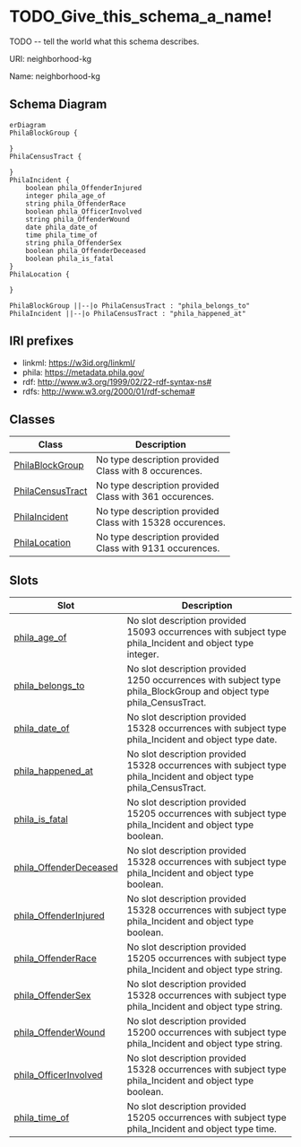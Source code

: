 # TODO_Give_this_schema_a_name!

TODO -- tell the world what this schema describes.

URI: neighborhood-kg

Name: neighborhood-kg



## Schema Diagram

```mermaid
erDiagram
PhilaBlockGroup {

}
PhilaCensusTract {

}
PhilaIncident {
    boolean phila_OffenderInjured  
    integer phila_age_of  
    string phila_OffenderRace  
    boolean phila_OfficerInvolved  
    string phila_OffenderWound  
    date phila_date_of  
    time phila_time_of  
    string phila_OffenderSex  
    boolean phila_OffenderDeceased  
    boolean phila_is_fatal  
}
PhilaLocation {

}

PhilaBlockGroup ||--|o PhilaCensusTract : "phila_belongs_to"
PhilaIncident ||--|o PhilaCensusTract : "phila_happened_at"

```


## IRI prefixes

* linkml: https://w3id.org/linkml/
* phila: https://metadata.phila.gov/
* rdf: http://www.w3.org/1999/02/22-rdf-syntax-ns#
* rdfs: http://www.w3.org/2000/01/rdf-schema#



## Classes

| Class | Description |
| --- | --- |
| [PhilaBlockGroup](classes/PhilaBlockGroup.md) | No type description provided<br/>Class with 8 occurences.| 
| [PhilaCensusTract](classes/PhilaCensusTract.md) | No type description provided<br/>Class with 361 occurences.| 
| [PhilaIncident](classes/PhilaIncident.md) | No type description provided<br/>Class with 15328 occurences.| 
| [PhilaLocation](classes/PhilaLocation.md) | No type description provided<br/>Class with 9131 occurences.| 





## Slots

| Slot | Description |
| --- | --- |
| [phila_age_of](slots/phila_age_of.md) | No slot description provided<br/>15093 occurrences with subject type phila_Incident and object type integer.|
| [phila_belongs_to](slots/phila_belongs_to.md) | No slot description provided<br/>1250 occurrences with subject type phila_BlockGroup and object type phila_CensusTract.|
| [phila_date_of](slots/phila_date_of.md) | No slot description provided<br/>15328 occurrences with subject type phila_Incident and object type date.|
| [phila_happened_at](slots/phila_happened_at.md) | No slot description provided<br/>15328 occurrences with subject type phila_Incident and object type phila_CensusTract.|
| [phila_is_fatal](slots/phila_is_fatal.md) | No slot description provided<br/>15205 occurrences with subject type phila_Incident and object type boolean.|
| [phila_OffenderDeceased](slots/phila_OffenderDeceased.md) | No slot description provided<br/>15328 occurrences with subject type phila_Incident and object type boolean.|
| [phila_OffenderInjured](slots/phila_OffenderInjured.md) | No slot description provided<br/>15328 occurrences with subject type phila_Incident and object type boolean.|
| [phila_OffenderRace](slots/phila_OffenderRace.md) | No slot description provided<br/>15205 occurrences with subject type phila_Incident and object type string.|
| [phila_OffenderSex](slots/phila_OffenderSex.md) | No slot description provided<br/>15328 occurrences with subject type phila_Incident and object type string.|
| [phila_OffenderWound](slots/phila_OffenderWound.md) | No slot description provided<br/>15200 occurrences with subject type phila_Incident and object type string.|
| [phila_OfficerInvolved](slots/phila_OfficerInvolved.md) | No slot description provided<br/>15328 occurrences with subject type phila_Incident and object type boolean.|
| [phila_time_of](slots/phila_time_of.md) | No slot description provided<br/>15205 occurrences with subject type phila_Incident and object type time.|







